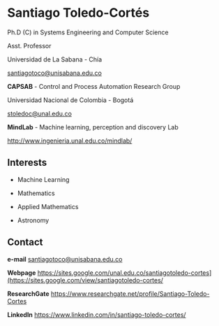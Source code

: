 # Santiago Toledo-Cortés

Ph.D (C) in Systems Engineering and Computer Science

Asst. Professor

Universidad de La Sabana - Chía

santiagotoco@unisabana.edu.co

**CAPSAB** - Control and Process Automation Research Group

Universidad Nacional de Colombia - Bogotá

stoledoc@unal.edu.co

**MindLab** - Machine learning, perception and discovery Lab

http://www.ingenieria.unal.edu.co/mindlab/

## Interests

- Machine Learning

- Mathematics

- Applied Mathematics

- Astronomy

## Contact

**e-mail** santiagotoco@unisabana.edu.co

**Webpage** https://sites.google.com/unal.edu.co/santiagotoledo-cortes](https://sites.google.com/view/santiagotoledo-cortes/

**ResearchGate** https://www.researchgate.net/profile/Santiago-Toledo-Cortes

**LinkedIn** https://www.linkedin.com/in/santiago-toledo-cortes/

<!---
stoledoc/stoledoc is a ✨ special ✨ repository because its `README.md` (this file) appears on your GitHub profile.
You can click the Preview link to take a look at your changes.
--->
